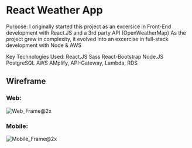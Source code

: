 # React Weather App

Purpose:
  I originally started this project as an excersice in Front-End development with React.JS and a 3rd party API   (OpenWeatherMap)
  As the project grew in complexity, it evolved into an excercise in full-stack development with Node & AWS
  
Key Technologies Used:
  React.JS
  Sass
  React-Bootstrap 
  Node.JS
  PostgreSQL
  AWS AMplify, API-Gateway, Lambda, RDS 

## Wireframe
### Web:

![Web_Frame@2x](https://user-images.githubusercontent.com/45345315/57752356-e7682b80-76b6-11e9-97e7-e809d108e5cc.png)


### Mobile:

![Mobile_Frame@2x](https://user-images.githubusercontent.com/45345315/57752418-1aaaba80-76b7-11e9-8c91-10666129ff06.png)
